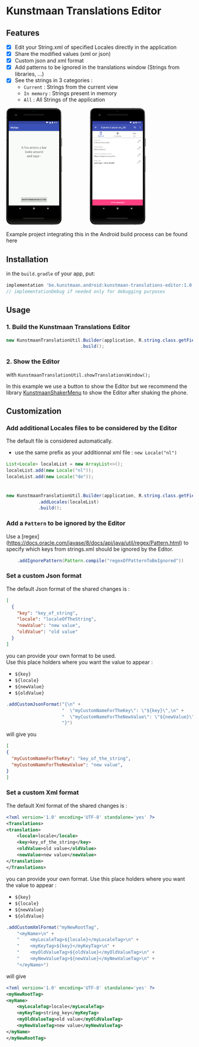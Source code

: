 # Kunstmaan Translations Editor

## Features
- [x] Edit your String.xml of specified Locales directly in the application
- [x] Share the modified values (xml or json)
- [x] Custom json and xml format
- [x] Add patterns to be ignored in the translations window (Strings from libraries, ...)
- [x] See the strings in 3 categories :
    - `Current`   : Strings from the current view
    - `In memory` : Strings present in memory
    - `All`       : All Strings of the application


<img src="images/gif.gif" width="30%"/> &nbsp;&nbsp;&nbsp;&nbsp;&nbsp;&nbsp;&nbsp;&nbsp;&nbsp;&nbsp;&nbsp;&nbsp;&nbsp;&nbsp;&nbsp;&nbsp;&nbsp;&nbsp;<img src="images/mainscreen.png" width="30%"/>

Example project integrating this in the Android build process can be found here

## Installation

in the `build.gradle` of your app, put:

```groovy
implementation 'be.kunstmaan.android:kunstmaan-translations-editor:1.0.0'
// implementationDebug if needed only for debugging purposes
```

## Usage

### 1. Build the Kunstmaan Translations Editor

```java
new KunstmaanTranslationUtil.Builder(application, R.string.class.getFields())
                            .build();
```

### 2. Show the Editor 

with `KunstmaanTranslationUtil.showTranslationsWindow();`

In this example we use a button to show the Editor but we recommend the library [KunstmaanShakerMenu](https://github.com/Kunstmaan/KunstmaanShakerMenu) to show the Editor after shaking the phone.

## Customization


### Add additional Locales files to be considered by the Editor

The default file is considered automatically.

- use the same prefix as your additionnal xml file : `new Locale("nl")`

```java
List<Locale> localeList = new ArrayList<>();
localeList.add(new Locale("nl"));
localeList.add(new Locale("de"));


new KunstmaanTranslationUtil.Builder(application, R.string.class.getFields())
			.addLocales(localeList)
			.build();

```


### Add a `Pattern` to be ignored by the Editor

Use a [regex] (https://docs.oracle.com/javase/8/docs/api/java/util/regex/Pattern.html) to specify which keys from strings.xml should be ignored by the Editor.

```java
    .addIgnorePattern(Pattern.compile("regexOfPatternToBeIgnored"))
```

### Set a custom Json format

The default Json format of the shared changes is :

```json
[
  {
    "key": "key_of_string",
    "locale": "localeOfTheString",
    "newValue": "new value",
    "oldValue": "old value"
  }
]
```

you can provide your own format to be used.  
Use this place holders where you want the value to appear :

- `${key}`
- `${locale}`
- `${newValue}`
- `${oldValue}`

```java
.addCustomJsonFormat("{\n" +
                     "  \"myCustomNameForTheKey\": \"${key}\",\n" +
                     "  \"myCustomNameForTheNewValue\": \"${newValue}\",\n" +
                     "}")
```

will give you
```json
[
{
  "myCustomNameForTheKey": "key_of_the_string",
  "myCustomNameForTheNewValue": "new value",
}
]
```

### Set a custom Xml format

The default Xml format of the shared changes is :

```xml
<?xml version='1.0' encoding='UTF-8' standalone='yes' ?>
<Translations>
<translation>
    <locale>locale</locale>
    <key>key_of_the_string</key>
    <oldValue>old value</oldValue>
    <newValue>new value</newValue>
</translation>
</Translations>
```

you can provide your own format.
Use this place holders where you want the value to appear :

- `${key}`
- `${locale}`
- `${newValue}`
- `${oldValue}`

```java
.addCustomXmlFormat("myNewRootTag",
	"<myName>\n" +
	"    <myLocaleTag>${locale}</myLocaleTag>\n" +
	"    <myKeyTag>${key}</myKeyTag>\n" +
	"    <myOldValueTag>${oldValue}</myOldValueTag>\n" +
	"    <myNewValueTag>${newValue}</myNewValueTag>\n" +
	"</myName>")
```

will give 
```xml
<?xml version='1.0' encoding='UTF-8' standalone='yes' ?>
<myNewRootTag>
<myName>
    <myLocaleTag>locale</myLocaleTag>
    <myKeyTag>string_key</myKeyTag>
    <myOldValueTag>old value</myOldValueTag>
    <myNewValueTag>new value</myNewValueTag>
</myName>
</myNewRootTag>
```
